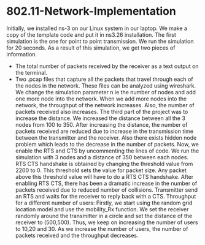 # 802.11-Network-Implementation

Initially, we installed ns-3 on our Linux system in our laptop. We make a copy of the template code and put it in ns3.26 installation.
The first simulation is the one for point to point transmission. We run the simulation for 20 seconds.
As a result of this simulation, we get two pieces of information.
- The total number of packets received by the receiver as a text output on the terminal.
- Two .pcap files that capture all the packets that travel through each of the nodes in the network. These files can be analyzed using wireshark.
We change the simulation parameter n ie the number of nodes and add one more node into the network. When we add more nodes into the network, the throughput of the network increases.  Also, the number of packets received also increases.
The third part of the project was to increase the distance. We increased the distance between all the 3 nodes from 100 to 350. After increasing the distance, the number of packets received are reduced due to increase in the transmission time between the transmitter and the receiver. Also there exists hidden node problem which leads to the decrease in the number of packets.
Now, we enable the RTS and CTS by uncommenting the lines of code.
We run the simulation with 3 nodes and a distance of 350 between each nodes.
RTS CTS handshake is obtained by changing the threshold value from 2200 to 0. This threshold sets the value for packet size. Any packet above this threshold value will have to do a RTS CTS handshake.
After enabling RTS CTS, there has been a dramatic increase in the number of packets received due to reduced number of collisions.
Transmitter send an RTS and waits for the receiver to reply back with a CTS.
Throughput for a different number of users:
Firstly, we start using the random grid location model and use the mobility_Rx function. We set the receiver randomly around the transmitter in a circle and set the distance of the receiver to (500,500).
Thus, we keep on increasing the number of users to 10,20 and 30. As we increase the number of users, the number of packets received and the throughput decreases.
